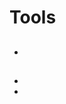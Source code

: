 # Tools

##

- [](https://www.correcao.pt/)

##

- [](https://hidester.com/proxy/)
- [](https://hide.me/en/proxy)